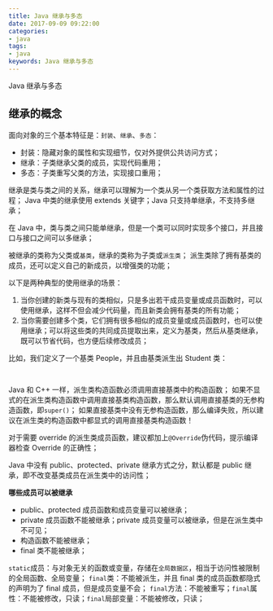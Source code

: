 ```yaml
---
title: Java 继承与多态
date: 2017-09-09 09:22:00
categories:
- java
tags:
- java
keywords: Java 继承与多态
---
```


> 
Java 继承与多态

<!-- more -->

## 继承的概念
面向对象的三个基本特征是：`封装`、`继承`、`多态`：
- 封装：隐藏对象的属性和实现细节，仅对外提供公共访问方式；
- 继承：子类继承父类的成员，实现代码重用；
- 多态：子类重写父类的方法，实现接口重用；


继承是类与类之间的关系，继承可以理解为一个类从另一个类获取方法和属性的过程；
Java 中类的继承使用 extends 关键字；Java 只支持单继承，不支持多继承；

> 
在 Java 中，类与类之间只能单继承，但是一个类可以同时实现多个接口，并且接口与接口之间可以多继承；

被继承的类称为父类或`基类`，继承的类称为子类或`派生类`；
派生类除了拥有基类的成员，还可以定义自己的新成员，以增强类的功能；

以下是两种典型的使用继承的场景：
1) 当你创建的新类与现有的类相似，只是多出若干成员变量或成员函数时，可以使用继承，这样不但会减少代码量，而且新类会拥有基类的所有功能；
2) 当你需要创建多个类，它们拥有很多相似的成员变量或成员函数时，也可以使用继承；可以将这些类的共同成员提取出来，定义为基类，然后从基类继承，既可以节省代码，也方便后续修改成员；

比如，我们定义了一个基类 People，并且由基类派生出 Student 类：
<pre><code class="language-java line-numbers"><script type="text/plain">import static java.lang.System.*;

public class Main {
    public static void main(String args[]) {
        People p;

        p = new People("张三", 35);
        p.print();

        p = new Student("李四", 14, 98.0f);
        p.print();
    }
}

class People {
    // 构造函数
    public People(String name, int age) {
        m_name = name;
        m_age = age;
    }

    // Getter、Setter函数
    public String getName() { return m_name; }
    public int getAge() { return m_age; }
    public void setName(String name) { m_name = name; }
    public void setAge(int age) { m_age = age; }

    // 成员函数
    public void print() {
        out.printf("%s, %d 岁, 无业游民\n", m_name, m_age);
    }

    // 成员变量
    protected String m_name;
    protected int m_age;
}

class Student extends People {
    // 构造函数
    public Student(String name, int age, float score) {
        super(name, age); // 调用直接基类People的构造函数, 若不显式调用, 则默认为super(), 即调用无参构造函数
        m_score = score;
    }

    // 新增Getter、Setter函数
    public float getScore() { return m_score; }
    public void setScore(float score) { m_score = score; }

    // 成员函数
    @Override
    public void print() {   // override 重写，多态
        out.printf("%s, %d 岁, 一名学生, 考试成绩 %.1f 分\n", m_name, m_age, m_score);
    }

    // 新增成员变量
    private float m_score;
}
</script></code></pre>

<pre><code class="language-java line-numbers"><script type="text/plain"># root @ arch in ~/work on git:master x [10:25:54]
$ javac Main.java

# root @ arch in ~/work on git:master x [10:26:05]
$ java Main
张三, 35 岁, 无业游民
李四, 14 岁, 一名学生, 考试成绩 98.0 分
</script></code></pre>


Java 和 C++ 一样，派生类构造函数必须调用直接基类中的构造函数；
如果不显式的在派生类构造函数中调用直接基类构造函数，那么默认调用直接基类的无参构造函数，即`super()`；
如果直接基类中没有无参构造函数，那么编译失败，所以建议在派生类的构造函数中都显式的调用直接基类构造函数！

对于需要 override 的派生类成员函数，建议都加上`@Override`伪代码，提示编译器检查 Override 的正确性；

Java 中没有 public、protected、private 继承方式之分，默认都是 public 继承，即不改变基类成员在派生类中的访问性；

**哪些成员可以被继承**
- public、protected 成员函数和成员变量可以被继承；
- private 成员函数不能被继承；private 成员变量可以被继承，但是在派生类中不可见；
- 构造函数不能被继承；
- final 类不能被继承；


> 
`static`成员：与对象无关的函数或变量，存储在`全局数据区`，相当于访问性被限制的全局函数、全局变量；
`final`类：不能被派生，并且 final 类的成员函数都隐式的声明为了 final 成员，但是成员变量不会；
`final`方法：不能被重写；`final`属性：不能被修改，只读；`final`局部变量：不能被修改，只读；
